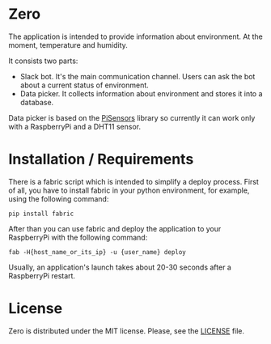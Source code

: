 # Zero

The application is intended to provide information about environment. At the moment, temperature and humidity.

It consists two parts:

- Slack bot. It's the main communication channel. Users can ask the bot about a current status of environment.
- Data picker. It collects information about environment and stores it into a database.

Data picker is based on the [PiSensors](https://github.com/kyakovenko/python-pi-sensors) library so currently it
can work only with a RaspberryPi and a DHT11 sensor.

# Installation / Requirements

There is a fabric script which is intended to simplify a deploy process. First of all, you have to install fabric in
your python environment, for example, using the following command:

```
pip install fabric
```

After than you can use fabric and deploy the application to your RaspberryPi with the following command:

```
fab -H{host_name_or_its_ip} -u {user_name} deploy
```

Usually, an application's launch takes about 20-30 seconds after a RaspberryPi restart.

# License

Zero is distributed under the MIT license. Please, see the [LICENSE](LICENSE) file.